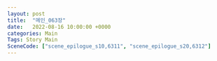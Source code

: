 ```yaml
---
layout: post
title:  "메인_063장"
date:   2022-08-16 10:00:00 +0000
categories: Main
Tags: Story Main
SceneCode: ["scene_epilogue_s10,6311", "scene_epilogue_s20,6312"]
---
```

